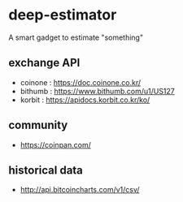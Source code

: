 # deep-estimator
A smart gadget to estimate "something"

## exchange API
* coinone : https://doc.coinone.co.kr/
* bithumb : https://www.bithumb.com/u1/US127
* korbit : https://apidocs.korbit.co.kr/ko/

## community
* https://coinpan.com/

## historical data
* http://api.bitcoincharts.com/v1/csv/
